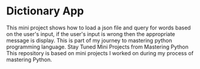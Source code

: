 # Dictionary App
This mini project shows how to load a json file and query for words based on the user's input, if the user's input is wrong then the appropriate
message is display. This is part of my journey to mastering python programming language. Stay Tuned
Mini Projects from Mastering Python
This repository is based on mini projects I worked on during my process of mastering Python.
